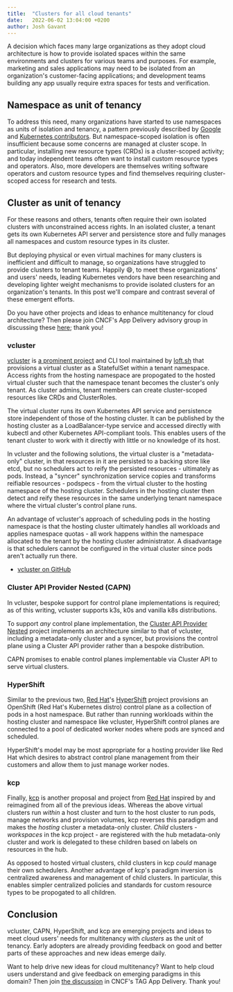 ```yaml
---
title:  "Clusters for all cloud tenants"
date:   2022-06-02 13:04:00 +0200
author: Josh Gavant 
---
```


A decision which faces many large organizations as they adopt cloud architecture is how to provide isolated spaces within the same environments and clusters for various teams and purposes. For example, marketing and sales applications may need to be isolated from an organization's customer-facing applications; and development teams building any app usually require extra spaces for tests and verification.

## Namespace as unit of tenancy

To address this need, many organizations have started to use namespaces as units of isolation and tenancy, a pattern previously described by [Google](https://cloud.google.com/kubernetes-engine/docs/concepts/multitenancy-overview) and [Kubernetes contributors](https://kubernetes.io/blog/2021/04/15/three-tenancy-models-for-kubernetes/). But namespace-scoped isolation is often insufficient because some concerns are managed at cluster scope. In particular, installing new resource types (CRDs) is a cluster-scoped activity; and today independent teams often want to install custom resource types and operators. Also, more developers are themselves writing software operators and custom resource types and find themselves requiring cluster-scoped access for research and tests.

## Cluster as unit of tenancy

For these reasons and others, tenants often require their own isolated clusters with unconstrained access rights. In an isolated cluster, a tenant gets its own Kubernetes API server and persistence store and fully manages all namespaces and custom resource types in its cluster.

But deploying physical or even virtual machines for many clusters is inefficient and difficult to manage, so organizations have struggled to provide clusters to tenant teams. Happily :smile:, to meet these organizations' and users' needs, leading Kubernetes vendors have been researching and developing lighter weight mechanisms to provide isolated clusters for an organization's tenants. In this post we'll compare and contrast several of these emergent efforts.

Do you have other projects and ideas to enhance multitenancy for cloud architecture? Then please join CNCF's App Delivery advisory group in discussing these [here](https://github.com/cncf/tag-app-delivery/issues/193); thank you!

### vcluster

[vcluster](https://www.vcluster.com/) is [a prominent project](https://www.google.com/search?q=vcluster&tbm=nws) and CLI tool maintained by [loft.sh](https://loft.sh/) that provisions a virtual cluster as a StatefulSet within a tenant namespace. Access rights from the hosting namespace are propogated to the hosted virtual cluster such that the namespace tenant becomes the cluster's only tenant. As cluster admins, tenant members can create cluster-scoped resources like CRDs and ClusterRoles.

The virtual cluster runs its own Kubernetes API service and persistence store independent of those of the hosting cluster. It can be published by the hosting cluster as a LoadBalancer-type service and accessed directly with kubectl and other Kubernetes API-compliant tools. This enables users of the tenant cluster to work with it directly with little or no knowledge of its host.

In vcluster and the following solutions, the virtual cluster is a "metadata-only" cluster, in that resources in it are persisted to a backing store like etcd, but no schedulers act to reify the persisted resources - ultimately as pods. Instead, a "syncer" synchronization service copies and transforms reifiable resources - podspecs - from the virtual cluster to the hosting namespace of the hosting cluster. Schedulers in the hosting cluster then detect and reify these resources in the same underlying tenant namespace where the virtual cluster's control plane runs.

An advantage of vcluster's approach of scheduling pods in the hosting namespace is that the hosting cluster ultimately handles all workloads and applies namespace quotas - all work happens within the namespace allocated to the tenant by the hosting cluster administrator. A disadvantage is that schedulers cannot be configured in the virtual cluster since pods aren't actually run there.

- [vcluster on GitHub](https://github.com/loft-sh/vcluster)

### Cluster API Provider Nested (CAPN)

In vcluster, bespoke support for control plane implementations is required; as of this writing, vcluster supports k3s, k0s and vanilla k8s distributions.

To support _any_ control plane implementation, the [Cluster API Provider Nested](https://github.com/kubernetes-sigs/cluster-api-provider-nested) project implements an architecture similar to that of vcluster, including a metadata-only cluster and a syncer, but provisions the control plane using a Cluster API provider rather than a bespoke distribution.

CAPN promises to enable control planes implementable via Cluster API to serve virtual clusters.

### HyperShift

Similar to the previous two, [Red Hat](https://www.redhat.com/)'s [HyperShift](https://github.com/openshift/hypershift) project provisions an OpenShift (Red Hat's Kubernetes distro) control plane as a collection of pods in a host namespace. But rather than running workloads within the hosting cluster and namespace like vcluster, HyperShift control planes are connected to a pool of dedicated worker nodes where pods are synced and scheduled.

HyperShift's model may be most appropriate for a hosting provider like Red Hat which desires to abstract control plane management from their customers and allow them to just manage worker nodes.

### kcp

Finally, [kcp](https://github.com/kcp-dev/kcp) is another proposal and project from [Red Hat](https://www.redhat.com/) inspired by and reimagined from all of the previous ideas. Whereas the above virtual clusters run _within_ a host cluster and turn to the host cluster to run pods, manage networks and provision volumes, kcp reverses this paradigm and makes the _hosting_ cluster a metadata-only cluster. _Child_ clusters - _workspaces_ in the kcp project - are registered with the hub metadata-only cluster and work is delegated to these children based on labels on resources in the hub.

As opposed to hosted virtual clusters, child clusters in kcp _could_ manage their own schedulers. Another advantage of kcp's paradigm inversion is centralized awareness and management of child clusters. In particular, this enables simpler centralized policies and standards for custom resource types to be propogated to all children.

## Conclusion

vcluster, CAPN, HyperShift, and kcp are emerging projects and ideas to meet cloud users' needs for multitenancy with _clusters_ as the unit of tenancy. Early adopters are already providing feedback on good and better parts of these approaches and new ideas emerge daily.

Want to help drive new ideas for cloud multitenancy? Want to help cloud users understand and give feedback on emerging paradigms in this domain? Then join [the discussion](https://github.com/cncf/tag-app-delivery/issues/193) in CNCF's TAG App Delivery. Thank you!